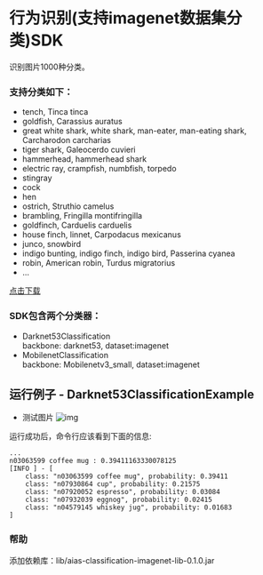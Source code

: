 # 行为识别(支持imagenet数据集分类)SDK
识别图片1000种分类。

### 支持分类如下：
-  tench, Tinca tinca
-  goldfish, Carassius auratus
-  great white shark, white shark, man-eater, man-eating shark, Carcharodon carcharias
-  tiger shark, Galeocerdo cuvieri
-  hammerhead, hammerhead shark
-  electric ray, crampfish, numbfish, torpedo
-  stingray
-  cock
-  hen
-  ostrich, Struthio camelus
-  brambling, Fringilla montifringilla
-  goldfinch, Carduelis carduelis
-  house finch, linnet, Carpodacus mexicanus
-  junco, snowbird
-  indigo bunting, indigo finch, indigo bird, Passerina cyanea
-  robin, American robin, Turdus migratorius
- ...

[点击下载](https://djl-model.oss-cn-hongkong.aliyuncs.com/AIAS/classification_imagenet_sdk/synset.txt)

### SDK包含两个分类器：
-  Darknet53Classification   
backbone: darknet53, dataset:imagenet
-  MobilenetClassification   
backbone: Mobilenetv3_small, dataset:imagenet

## 运行例子 - Darknet53ClassificationExample
- 测试图片
![img](https://djl-model.oss-cn-hongkong.aliyuncs.com/AIAS/classification_imagenet_sdk/cup.jpeg)

运行成功后，命令行应该看到下面的信息:
```text
...
n03063599 coffee mug : 0.39411163330078125
[INFO ] - [
	class: "n03063599 coffee mug", probability: 0.39411
	class: "n07930864 cup", probability: 0.21575
	class: "n07920052 espresso", probability: 0.03084
	class: "n07932039 eggnog", probability: 0.02415
	class: "n04579145 whiskey jug", probability: 0.01683
]
```

### 帮助 
添加依赖库：lib/aias-classification-imagenet-lib-0.1.0.jar
